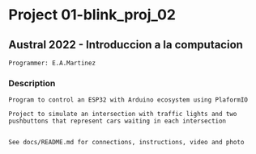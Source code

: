 # Project 01-blink_proj_02

##  Austral 2022 - Introduccion a la computacion 
    
    Programmer: E.A.Martinez

### Description

    Program to control an ESP32 with Arduino ecosystem using PlaformIO

    Project to simulate an intersection with traffic lights and two
    pushbuttons that represent cars waiting in each intersection

   
    See docs/README.md for connections, instructions, video and photo



    

